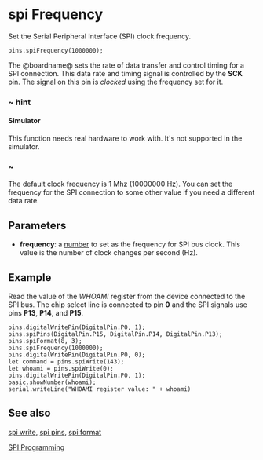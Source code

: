 # spi Frequency

Set the Serial Peripheral Interface (SPI) clock frequency.

```sig
pins.spiFrequency(1000000);
```

The @boardname@ sets the rate of data transfer and control timing for a SPI connection. This data rate and timing signal is controlled by the **SCK** pin. The signal on this pin is _clocked_ using the frequency set for it.

### ~ hint

#### Simulator

This function needs real hardware to work with. It's not supported in the simulator.

### ~

The default clock frequency is 1 Mhz (10000000 Hz). You can set the frequency for the SPI connection to some other value if you need a different data rate.

## Parameters

* **frequency**: a [number](/types/number) to set as the frequency for SPI bus clock. This value is the number of clock changes per second (Hz).

## Example

Read the value of the _WHOAMI_ register from the device connected to the SPI bus. The chip select line is connected to pin **0** and the SPI signals use pins **P13**, **P14**, and **P15**.

```blocks
pins.digitalWritePin(DigitalPin.P0, 1);
pins.spiPins(DigitalPin.P15, DigitalPin.P14, DigitalPin.P13);
pins.spiFormat(8, 3);
pins.spiFrequency(1000000);
pins.digitalWritePin(DigitalPin.P0, 0);
let command = pins.spiWrite(143);
let whoami = pins.spiWrite(0);
pins.digitalWritePin(DigitalPin.P0, 1);
basic.showNumber(whoami);
serial.writeLine("WHOAMI register value: " + whoami)
```

## See also

[spi write](/reference/pins/spi-write),
[spi pins](/reference/pins/spi-pins),
[spi format](/reference/pins/spi-format)

[SPI Programming](https://developer.mbed.org/handbook/SPI)
